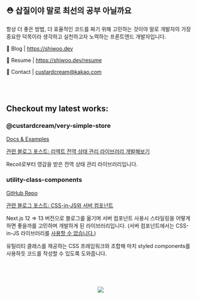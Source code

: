 ## ⛑️ 삽질이야 말로 최선의 공부 아닐까요

항상 더 좋은 방법, 더 효율적인 코드를 짜기 위해 고민하는 것이야 말로 개발자의 가장 중요한 덕목이라 생각하고 실천하고자 노력하는 프론트엔드 개발자입니다.

🔗 Blog | https://shiwoo.dev

🔗 Resume | https://shiwoo.dev/resume

📧 Contact | custardcream@kakao.com

<br />
<br />

## Checkout my latest works:

### @custardcream/very-simple-store

[Docs & Examples](https://library.shiwoo.dev)

[관련 블로그 포스트: 리액트 전역 상태 관리 라이브러리 개발해보기](https://shiwoo.dev/posts/global-state-management)

Recoil로부터 영감을 받은 전역 상태 관리 라이브러리입니다.

### utility-class-components

[GitHub Repo](https://github.com/custardcream98/utility-class-components)

[관련 블로그 포스트: CSS-in-JS와 서버 컴포넌트](https://shiwoo.dev/posts/next-13-and-css-in-js)

Next.js 12 => 13 버전으로 블로그를 옮기며 서버 컴포넌트 사용시 스타일링을 어떻게 하면 좋을까를 고민하며 개발하게 된 라이브러리입니다. (서버 컴포넌트에서는 CSS-in-JS 라이브러리를 [사용할 수 없습니다.](https://nextjs.org/docs/app/building-your-application/styling/css-in-js))

유틸리티 클래스를 제공하는 CSS 프레임워크와 조합해 마치 styled components를 사용하듯 코드를 작성할 수 있도록 도와줍니다.

<br />
<br />
<br />
<p align='center'>
 <img src='https://github-readme-stats.vercel.app/api?username=custardcream98&show_icons=true&theme=transparent&include_all_commits=true'/>
<!--  <img src='https://github-readme-stats.vercel.app/api/wakatime?username=custardcream98&layout=compact'/> -->
</p>

<!-- ## ✍️ 지금은 이런 것들을 공부하고 있어요

![Java](https://img.shields.io/badge/java-%23ED8B00.svg?style=flat-square&logo=java&logoColor=white)
![Spring](https://img.shields.io/badge/spring-%236DB33F.svg?style=flat-square&logo=spring&logoColor=white)
![Kotlin](https://img.shields.io/badge/kotlin-%230095D5.svg?style=flat-square&logo=kotlin&logoColor=white)
![Firebase](https://img.shields.io/badge/Firebase-039BE5?style=flat-square&logo=Firebase&logoColor=white)
![AWS](https://img.shields.io/badge/AWS-%23FF9900.svg?style=flat-square&logo=amazon-aws&logoColor=white) -->

<!-- + 코딩테스트, CS공부 -->

<!-- # 📖 지금은 이런 프로젝트를 개발하고 있어요!

* [**custard-ui - React Component Library**](https://github.com/custardcream98/custard-ui)
  *1인, `TypeScript`, `React.js`, `Rollup`, `emotion`, `Storybook`*
* [**DevPort - 이력서 기반 면접 질문 예상 서비스**](https://github.com/custardcream98/DevPort)
  *1인, `TypeScript`, `Next.js`, `emotion`*

# 🧑‍💻 저는 이런 일을 했어요!

## 스냅 사진사 SNS, Snappy
*4인, `JavaScript`, `React`, `styled-components`, `eslint`*

[서비스 링크](https://devone-snappy.vercel.app/)
[발표 자료 링크](https://www.icloud.com/keynote/010JUfnE6aCei9AuFDNTjTmvw)
[Github Repo](https://github.com/likelion-devone/snappy)

스냅 사진사와 일반 사용자를 매칭하는 SNS 서비스입니다. FE 4인이 모여 개발한 프로젝트로, 감사하게도 제가 팀장을 맡아 프로젝트를 진행했습니다.

서버와의 비동기 통신시 반복되는 복잡한 패턴을 공통 훅으로 분리한 `useAPI` 커스텀 훅이나, 유연한 컴포넌트 설계 및 props-drilling을 줄이기 위해 사용한 컴파운드 컴포넌트 패턴 등 React 프로젝트의 설계 측면에서 여러모로 고민하는 시간을 가졌습니다. 컴포넌트의 UI와 로직을 분리하는 일이 얼마나 큰 효율성을 가져오는지를 느낄 수 있었고, JSDoc이 자동완성이라는 장점을 가져옴과 동시에 타 팀원에게 내가 작성한 코드를 이해하고 사용하는 데 큰 도움이 될 수 있다는걸 몸소 체험했습니다. (그래서 타입스크립트가 더 좋아졌습니다)

더불어 팀 프로젝트를 리드하는 경험은 제 Soft Skill을 향상시키는 데에도 큰 도움이 되었으며, 마지막 동료평가때 감사하게도 높은 점수를 받을 수 있었습니다.

## 코드를 나누는 공간: Share it!
*1인, `TypeScript`, `React`, `styled-components`, `React Helmet`, `Firebase`, `Express.js`*

[커뮤니티 링크](https://share-it-rust.vercel.app/)

[Github Repo](https://github.com/custardcream98/share-it)

'코드를 자유롭게 나누고 피드백을 주고받는 공간이 있었으면 좋겠다'는 생각으로 개발을 시작한 작은 커뮤니티입니다. `Firebase`를 통해 얻은 Auth를 철저히 확인하는 라우팅 및 커스텀 훅을 설계한 부분이 재밌었습니다. 백엔드 사이드에서도 `Firebase`와 `Express.js`를 활용해 사용자가 댓글을 남길 때 프론트로부터 받은 Auth Token을 검증 후 통과한다면 글 작성자에게 댓글 알람 메일을 보내는 엔드포인트를 하나 개발하기도 했습니다.

이후 단순히 개발에서 그치지 않고 웹의 성능을 향상시키고자 Lazy Loading, 서브셋 폰트 사용 등의 방법을 사용해 Lighthouse 기준 성능 점수를 77점에서 91점으로 끌어올렸습니다.([자세한 과정 포스팅](https://custardcream.vercel.app/posts/%EA%B0%9C%EC%9D%B8%20%ED%94%84%EB%A1%9C%EC%A0%9D%ED%8A%B8%20Share%20it!%EC%9D%98%20%EC%84%B1%EB%8A%A5%20%EC%B5%9C%EC%A0%81%ED%99%94%ED%95%98%EA%B8%B0#%EA%B2%B0%EB%A1%A0)) `React Helmet`도 적극적으로 사용해 SEO 또한 놓치지 않고자 했습니다.  

## 착한 이륜차 운전자 평가 모델 개발 연구용 설문 웹사이트 개발
*1인, 연구실 연구과제, `TypeScript`, `Next.js`, `recoil`, `Tailwind CSS`*

[배포된 설문지](https://goodrider-interview-web.vercel.app/)

[Github Repo](https://github.com/custardcream98/goodrider-interview-web)

단순한 설문지가 아니라, 사용자가 `<input type="range"/>`를 움직일 때마다 AHP 방법론에 의거해 사용자의 응답이 일관성을 띄고 있는지 여부를 검증, 일관성에 방해가 되는 문제를 하이라이트하고 올바른 방향으로 수정하도록 하는 아주 복잡한 로직이 들어간 설문지입니다. 기본이 되는 코드는 파이썬으로 개발됐는데, 슬라이더를 움직이는 순간 실시간으로 검증이 필요했기에 클라이언트 사이드에서 계산을 구현하기 위해 TS로 마이그레이션 해왔고, 그 과정에서 [일부 로직을 수정하거나 리팩토링](https://custardcream.vercel.app/posts/%EB%B3%B5%EC%9E%A1%ED%95%98%EA%B2%8C%20%EA%B5%AC%EC%84%B1%EB%90%9C%20if%EB%AC%B8%20%EB%A6%AC%ED%8C%A9%ED%86%A0%EB%A7%81%ED%95%98%EA%B8%B0)까지 했습니다.

이 외에 사용자가 모든 페이지의 설문에 대해 응답을 마쳤는지를 확인하기 위해 `recoil`로 전역 상태 관리를 어떻게 해야 효율적일지, 혹은 사용자가 응답 도중 나갔다가 다시 돌아올 경우 로드를 위해 로컬 스토리지에 데이터를 어떻게 저장하고 이를 전역 상태와 어떻게 동기화할지를 중점으로 신경써 개발했습니다.

다소 어려운 로직이 들어가는 설문지를 혼자 개발하는 과정이 쉽지는 않았지만 워낙 특별한 모양의 웹 설문지를 개발한 덕에 특허출원을 진행하고 있어 제 자랑스런 프로젝트중 하나에요! 

## 개발 블로그 **하나부터 열까지 직접** 개발
*1인, `TypeScript`, `Next.js`, `Express.js`, `styled-components`*

[블로그](https://custardcream.vercel.app/)

[Github Repo](https://github.com/custardcream98/blog-from-beginning-to-end)

저만의 개발 블로그는 제 개성을 나타내는 도구 중 하나라고 생각해요. 그런 의미에서 흔한 `jekyll`로 생성된 테마의 블로그를 운영하고 싶지 않았고, 직접 블로그를 하나 하나 개발하기로 했어요.

`Next.js` 프레임워크를 사용해 개발 중이고, Vercel로 deploy 됐어요. 블로그에 간단하게 댓글 하나 남길 때에도 로그인을 하게 만들고 싶지 않아 `Firebase`를 이용해 댓글 기능을 직접 구현했어요. 댓글이 달리면 제 메일로 알람도 오게(`nodemailer`) 만들었고, Open Graph Image / Thumbnail을 자동 생성하는 간단한 Express 서버도 개발해 사용중입니다.

최근에는 블로그 내에서 포스트 검색 기능을 개발하기도 했습니다. ([개발 기록 1](https://custardcream.vercel.app/posts/%EB%B8%94%EB%A1%9C%EA%B7%B8%EC%97%90%20%EA%B2%80%EC%83%89%20%EA%B8%B0%EB%8A%A5%EC%9D%84%20%EA%B5%AC%ED%98%84%ED%95%B4%EB%B3%B4%EC%9E%90%201), [개발 기록 2](https://custardcream.vercel.app/posts/%EB%B8%94%EB%A1%9C%EA%B7%B8%EC%97%90%20%EA%B2%80%EC%83%89%20%EA%B8%B0%EB%8A%A5%EC%9D%84%20%EA%B5%AC%ED%98%84%ED%95%B4%EB%B3%B4%EC%9E%90%202)) Debouncing / Throttling 기법을 비교해보고 Debouncing 기법을 활용, API Call을 최소화했습니다.

## 금연 타이머 Smoquit #노담이면_좋겠어
*1인, `React`, `Redux Toolkit`, `Firebase`*

[사용해보기](https://custardcream98.github.io/smoquit/)

[Github Repo](https://github.com/custardcream98/smoquit)

`React.js`, `React-Redux`, `React-Bootstrap`, `Firebase` 등의 스택을 사용해 개발한 금연 타이머입니다. 평소에 금연을 도전하지만 계속해서 실패했던 이유가 금연에 대한 동기 부여가 부족했기 때문이라고 생각했고, 금연을 시작하면 실시간으로 지금까지 지킨 금연이 내게 얼마나 큰 이익을 줬는지 보여주는 Web App을 만들어야겠다 생각했습니다.

로그인, 도전 내역 조회(최신순, 기록순), 프로필 수정, 리더보드 등의 기능을 구현했습니다.

Github Pages로 앱을 Deploy하며 '왜 `HashRouter`로 배포하지 않으면 안되는걸까?' 라는 물음을 해결하며 Web Server가 정적인 웹사이트만을 제공하는 경우 SPA의 Routing을 어떻게 하면 좋을지에 대해 연구했고, Hashed Route(Fragment)가 아닌 `BrowserRouter`를 이용해 정상적인 path를 가진 React App을 배포할 수 있었습니다.

## 경로 기반 일정 스케줄링 크로스플랫폼 어플리케이션 개발
*2인, 풀스택으로 참여, `Flutter`, `Django`, `PostgreSQL`*

[졸업작품 설명 보러가기](https://uos-urbanscience.org/archives/uos_portfolio/%eb%8f%99%ec%84%a0%ec%9d%84-%ea%b3%a0%eb%a0%a4%ed%95%9c-all-in-one-%ec%9d%bc%ec%a0%95-%ec%8a%a4%ec%bc%80%ec%a4%84%eb%a7%81-%ec%84%9c%eb%b9%84%ec%8a%a4)

[Github Repo](https://github.com/Dayplan-it/Dayplan.it)

`Flutter`와 `Django`, `PostgreSQL`을 이용해 크로스플랫폼 어플리케이션을 개발했습니다. 개발 전반에 걸쳐서 풀스택 개발자로서 참여했으며, Github를 이용한 Git-flow 기반의 협업을 경험했고, Spatial Database 설계 및 구축, AWS를 이용한 서버 Deploy등을 해봤습니다.

특히, '일정'이라는 복잡한 데이터를 어떻게 하면 효율적으로 Database에 저장할 수 있을지, Server와 Front-End에서 각각 데이터를 어떻게 Serialize, Deserialize 할 수 있을지, 또 이를 위해 각 객체를 어떻게 설계해야 할지 등을 유기적으로 고민하는 과정을 거치며 크게 성장했어요.

단 둘뿐인 팀에서 3 ~ 4개월 만에 서비스가 가능한 수준의 어플리케이션을 개발하는 과정이 쉽지는 않았지만, **도시과학대학장 상 수상**이라는 좋은 결과를 얻었어요! 개발자가 되기로 마음먹은 계기가 된 정말 고마운 프로젝트였어요.

## 디스코드, 카카오톡 챗봇
*1인, `Node.js`*

[챗봇 기능 구경가기](https://blog.naver.com/sg05098/222596637921)

21.08부터 개발을 시작한 챗봇이에요. `Node.js`를 이용해 개발했는데, 처음에는 재미로 시작했던게 하나 둘 기능을 붙여나가다보니 지금은 20~30개의 기능을 가진 챗봇이 됐어요.

특히, 암호화폐, NFT 관련 기능이 아주 강력해요. 그래서인지 지금은 무려 약 500여명의 사용자가 있는 봇입니다.

> 재미로 시작했던 프로젝트라 기능을 덕지덕지 붙이다보니 코드가 금새 더러워졌어요. 그래도 잘 돌아가니 크게 고칠 필요성을 못느끼고 있다가, 버그가 발생해 고치려고 달려드니 너무 복합한 구조 때문에 엄청 애를 먹은 일이 있었어요. 그 후 객체지향 프로그래밍, 소프트웨어 아키텍처의 중요성을 깨닫고, 열심히 고쳐나가고 있어요! (물론 서비스에는 지장이 없어요)

## 인천시 생활폐기물 발생량 분석 및 예측 모델 개발
*6인, 연구실 연구과제, `GIS`, `Python`, `C# (ASP.NET)`*

서울시립대학교 공간데이터베이스 연구실 학부생 연구원으로 활동하며 진행한 프로젝트입니다.

분석용 데이터 관리를 위한 Spatial Database 설계와, 데이터 정제 및 약 200GB정도의 데이터가 담기는 데이터베이스 구축을 맡았고, GIS, Python 등을 이용해 데이터를 여러 각도에서 분석하고, 시각화 하는 일도 했습니다.

분석을 하며 가장 힘들었던건 정제되지 않은 데이터를 체계적으로 정리하는 과정이였어요. 전혀 체계가 잡혀있지 않은 체 중구난방으로 생성된 원 데이터들을 보며, 질 좋은 데이터를 만드는 일이 얼마나 중요한건지 배울 수 있었습니다. -->

<!-- [![Hits](https://hits.seeyoufarm.com/api/count/incr/badge.svg?url=https%3A%2F%2Fgithub.com%2Fcustardcream98&count_bg=%234C7CFF&title_bg=%23555555&icon=&icon_color=%23E7E7E7&title=hits&edge_flat=false)](https://hits.seeyoufarm.com) -->

<!--
---------------
# 🙌 Welcome! 🙌
## Introduce
- [Univ. Of Seoul](https://www.uos.ac.kr/en/main.do?epTicket=INV) Junior Student ✏️📖
- Majoring [Geoinformatics](https://www.uos.ac.kr/en/academics/colleges/cuscience/geolnformatics/introduction.do) 🧭
- Learning Python, R, C#, GIS, MATLAB, Database(SQL), JavaScript 👨‍💻
- 🔥 Working for [Spatial Databases Lab](http://geodb.uos.ac.kr) 🔬
- Also do 🎨 vector graphic work 👇 sometimes for fun!
<img src ="https://user-images.githubusercontent.com/87423085/130342061-9e17b2da-dce8-4087-8b2c-745e8a94f714.jpg" width="30%" height="30%"/>
<img src ="https://user-images.githubusercontent.com/87423085/130342191-3f8b2ac4-8683-47bf-b51c-30b15fd69e6a.png" width="40%" height="40%">
 
## How to contact me
- E-mail ✉️ : custardcream@kakao.com
- [Github Page](https://custardcream98.github.io/) 😉
--------------
-->
